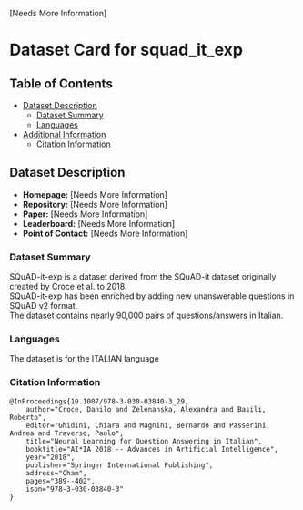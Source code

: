 [Needs More Information]

# Dataset Card for squad_it_exp

## Table of Contents
- [Dataset Description](#dataset-description)
  - [Dataset Summary](#dataset-summary)
  - [Languages](#languages)
- [Additional Information](#additional-information)
  - [Citation Information](#citation-information)

## Dataset Description

- **Homepage:** [Needs More Information]
- **Repository:** [Needs More Information]
- **Paper:** [Needs More Information]
- **Leaderboard:** [Needs More Information]
- **Point of Contact:** [Needs More Information]

### Dataset Summary
SQuAD-it-exp is a dataset derived from the SQuAD-it dataset originally created by Croce et al. to 2018.<br/>
SQuAD-it-exp has been enriched by adding new unanswerable questions in SQuAD v2 format.<br/>
The dataset contains nearly 90,000 pairs of questions/answers in Italian.

### Languages
The dataset is for the ITALIAN language

### Citation Information

```
@InProceedings{10.1007/978-3-030-03840-3_29,
	author="Croce, Danilo and Zelenanska, Alexandra and Basili, Roberto",
	editor="Ghidini, Chiara and Magnini, Bernardo and Passerini, Andrea and Traverso, Paolo",
	title="Neural Learning for Question Answering in Italian",
	booktitle="AI*IA 2018 -- Advances in Artificial Intelligence",
	year="2018",
	publisher="Springer International Publishing",
	address="Cham",
	pages="389--402",
	isbn="978-3-030-03840-3"
}
```